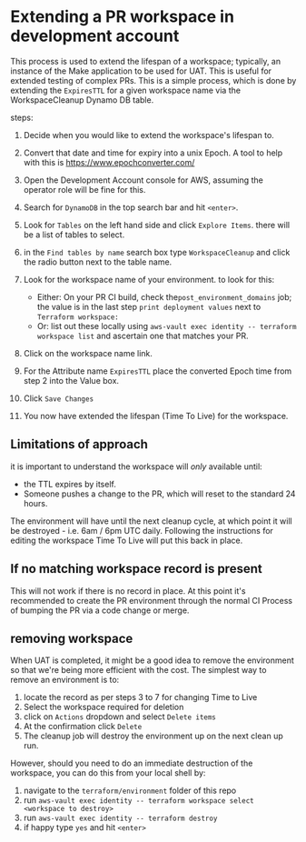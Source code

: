 # Extending a PR workspace in development account

This process is used to extend the lifespan of a workspace; typically, an instance of the Make application to be used for UAT. This is useful for extended testing of complex PRs.
This is a simple process, which is done by extending the `ExpiresTTL` for a given workspace name via the WorkspaceCleanup Dynamo DB table.

steps:

1. Decide when you would like to extend the workspace's lifespan to.
2. Convert that date and time for expiry into a unix Epoch. A tool to help with this is <https://www.epochconverter.com/>
3. Open the Development Account console for AWS, assuming the operator role will be fine for this.
4. Search for `DynamoDB` in the top search bar and hit `<enter>`.
5. Look for `Tables` on the left hand side and click `Explore Items`. there will be a list of tables to select.
6. in the `Find tables by name` search box type `WorkspaceCleanup` and click the radio button next to the table name.
7. Look for the workspace name of your environment. to look for this:

   - Either: On your PR CI build, check the`post_environment_domains` job; the value is in the last step `print deployment values` next to `Terraform workspace:`
   - Or: list out these locally using `aws-vault exec identity -- terraform workspace list` and ascertain one that matches your PR.

8. Click on the workspace name link.
9. For the Attribute name `ExpiresTTL` place the converted Epoch time from step 2 into the Value box.
10. Click `Save Changes`
11. You now have extended the lifespan (Time To Live) for the workspace.

## Limitations of approach

it is important to understand the workspace will *only* available until:

- the TTL expires by itself.
- Someone pushes a change to the PR, which will reset to the standard 24 hours.

The environment will have until the next cleanup cycle, at which point it will be destroyed - i.e. 6am / 6pm UTC daily.
Following the instructions for editing the workspace Time To Live will put this back in place.

## If no matching workspace record is present

This will not work if there is no record in place.
At this point it's recommended to create the PR environment through the normal CI Process of bumping the PR via a code change or merge.

## removing workspace
When UAT is completed, it might be a good idea to remove the environment so that we're being more efficient with the cost.
 The simplest way to remove an environment is to:

1. locate the record as per steps 3 to 7 for changing Time to Live
2. Select the workspace required for deletion
3. click on `Actions` dropdown and select `Delete items`
4. At the confirmation click `Delete`
5. The cleanup job will destroy the environment up on the next clean up run.

However, should you need to do an immediate destruction of the workspace, you can do this from your local shell by:

1. navigate to the `terraform/environment` folder of this repo
2. run `aws-vault exec identity -- terraform workspace select <workspace to destroy>`
3. run `aws-vault exec identity -- terraform destroy`
4. if happy type `yes` and hit `<enter>`

